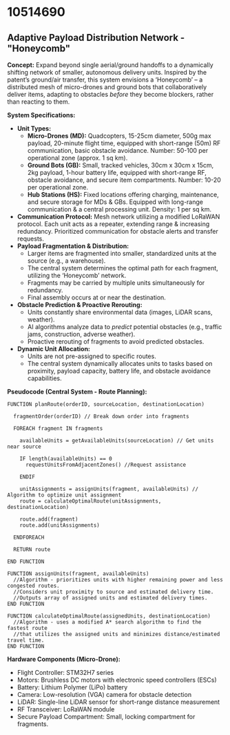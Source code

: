 # 10514690

## Adaptive Payload Distribution Network - "Honeycomb"

**Concept:** Expand beyond single aerial/ground handoffs to a dynamically shifting network of smaller, autonomous delivery units. Inspired by the patent’s ground/air transfer, this system envisions a ‘Honeycomb’ – a distributed mesh of micro-drones and ground bots that collaboratively deliver items, adapting to obstacles *before* they become blockers, rather than reacting to them.

**System Specifications:**

*   **Unit Types:**
    *   **Micro-Drones (MD):** Quadcopters, 15-25cm diameter, 500g max payload, 20-minute flight time, equipped with short-range (50m) RF communication, basic obstacle avoidance.  Number: 50-100 per operational zone (approx. 1 sq km).
    *   **Ground Bots (GB):** Small, tracked vehicles, 30cm x 30cm x 15cm, 2kg payload, 1-hour battery life, equipped with short-range RF, obstacle avoidance, and secure item compartments. Number: 10-20 per operational zone.
    *   **Hub Stations (HS):** Fixed locations offering charging, maintenance, and secure storage for MDs & GBs. Equipped with long-range communication & a central processing unit.  Density: 1 per sq km.
*   **Communication Protocol:**  Mesh network utilizing a modified LoRaWAN protocol. Each unit acts as a repeater, extending range & increasing redundancy.  Prioritized communication for obstacle alerts and transfer requests.
*   **Payload Fragmentation & Distribution:**
    *   Larger items are fragmented into smaller, standardized units at the source (e.g., a warehouse).
    *   The central system determines the optimal path for each fragment, utilizing the ‘Honeycomb’ network.
    *   Fragments may be carried by multiple units simultaneously for redundancy.
    *   Final assembly occurs at or near the destination.
*   **Obstacle Prediction & Proactive Rerouting:**
    *   Units constantly share environmental data (images, LiDAR scans, weather).
    *   AI algorithms analyze data to *predict* potential obstacles (e.g., traffic jams, construction, adverse weather).
    *   Proactive rerouting of fragments to avoid predicted obstacles.
*   **Dynamic Unit Allocation:**
    *   Units are not pre-assigned to specific routes.
    *   The central system dynamically allocates units to tasks based on proximity, payload capacity, battery life, and obstacle avoidance capabilities.

**Pseudocode (Central System - Route Planning):**

```
FUNCTION planRoute(orderID, sourceLocation, destinationLocation)

  fragmentOrder(orderID) // Break down order into fragments

  FOREACH fragment IN fragments

    availableUnits = getAvailableUnits(sourceLocation) // Get units near source

    IF length(availableUnits) == 0
      requestUnitsFromAdjacentZones() //Request assistance

    ENDIF

    unitAssignments = assignUnits(fragment, availableUnits) // Algorithm to optimize unit assignment
    route = calculateOptimalRoute(unitAssignments, destinationLocation)

    route.add(fragment)
    route.add(unitAssignments)

  ENDFOREACH

  RETURN route

END FUNCTION

FUNCTION assignUnits(fragment, availableUnits)
  //Algorithm - prioritizes units with higher remaining power and less congested routes.
  //Considers unit proximity to source and estimated delivery time.
  //Outputs array of assigned units and estimated delivery times.
END FUNCTION

FUNCTION calculateOptimalRoute(assignedUnits, destinationLocation)
  //Algorithm - uses a modified A* search algorithm to find the fastest route
  //that utilizes the assigned units and minimizes distance/estimated travel time.
END FUNCTION
```

**Hardware Components (Micro-Drone):**

*   Flight Controller:  STM32H7 series
*   Motors: Brushless DC motors with electronic speed controllers (ESCs)
*   Battery: Lithium Polymer (LiPo) battery
*   Camera: Low-resolution (VGA) camera for obstacle detection
*   LiDAR: Single-line LiDAR sensor for short-range distance measurement
*   RF Transceiver: LoRaWAN module
*   Secure Payload Compartment: Small, locking compartment for fragments.